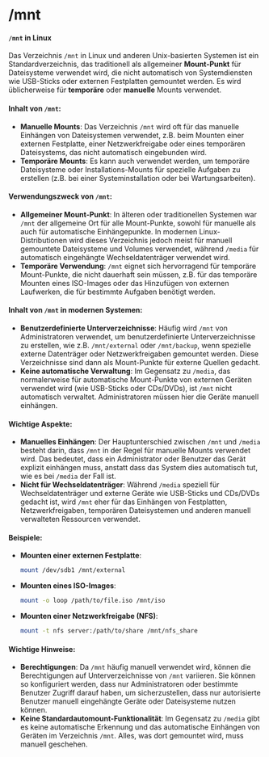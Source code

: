 # /mnt

#### `/mnt` in Linux

Das Verzeichnis `/mnt` in Linux und anderen Unix-basierten Systemen ist ein Standardverzeichnis, das traditionell als allgemeiner **Mount-Punkt** für Dateisysteme verwendet wird, die nicht automatisch von Systemdiensten wie USB-Sticks oder externen Festplatten gemountet werden. Es wird üblicherweise für **temporäre** oder **manuelle** Mounts verwendet.

#### Inhalt von `/mnt`:

* **Manuelle Mounts**: Das Verzeichnis `/mnt` wird oft für das manuelle Einhängen von Dateisystemen verwendet, z.B. beim Mounten einer externen Festplatte, einer Netzwerkfreigabe oder eines temporären Dateisystems, das nicht automatisch eingebunden wird.
* **Temporäre Mounts**: Es kann auch verwendet werden, um temporäre Dateisysteme oder Installations-Mounts für spezielle Aufgaben zu erstellen (z.B. bei einer Systeminstallation oder bei Wartungsarbeiten).

#### Verwendungszweck von `/mnt`:

* **Allgemeiner Mount-Punkt**: In älteren oder traditionellen Systemen war `/mnt` der allgemeine Ort für alle Mount-Punkte, sowohl für manuelle als auch für automatische Einhängepunkte. In modernen Linux-Distributionen wird dieses Verzeichnis jedoch meist für manuell gemountete Dateisysteme und Volumes verwendet, während `/media` für automatisch eingehängte Wechseldatenträger verwendet wird.
* **Temporäre Verwendung**: `/mnt` eignet sich hervorragend für temporäre Mount-Punkte, die nicht dauerhaft sein müssen, z.B. für das temporäre Mounten eines ISO-Images oder das Hinzufügen von externen Laufwerken, die für bestimmte Aufgaben benötigt werden.

#### Inhalt von `/mnt` in modernen Systemen:

* **Benutzerdefinierte Unterverzeichnisse**: Häufig wird `/mnt` von Administratoren verwendet, um benutzerdefinierte Unterverzeichnisse zu erstellen, wie z.B. `/mnt/external` oder `/mnt/backup`, wenn spezielle externe Datenträger oder Netzwerkfreigaben gemountet werden. Diese Verzeichnisse sind dann als Mount-Punkte für externe Quellen gedacht.
* **Keine automatische Verwaltung**: Im Gegensatz zu `/media`, das normalerweise für automatische Mount-Punkte von externen Geräten verwendet wird (wie USB-Sticks oder CDs/DVDs), ist `/mnt` nicht automatisch verwaltet. Administratoren müssen hier die Geräte manuell einhängen.

#### Wichtige Aspekte:

* **Manuelles Einhängen**: Der Hauptunterschied zwischen `/mnt` und `/media` besteht darin, dass `/mnt` in der Regel für manuelle Mounts verwendet wird. Das bedeutet, dass ein Administrator oder Benutzer das Gerät explizit einhängen muss, anstatt dass das System dies automatisch tut, wie es bei `/media` der Fall ist.
* **Nicht für Wechseldatenträger**: Während `/media` speziell für Wechseldatenträger und externe Geräte wie USB-Sticks und CDs/DVDs gedacht ist, wird `/mnt` eher für das Einhängen von Festplatten, Netzwerkfreigaben, temporären Dateisystemen und anderen manuell verwalteten Ressourcen verwendet.

#### Beispiele:

*   **Mounten einer externen Festplatte**:

    ```bash
    mount /dev/sdb1 /mnt/external
    ```
*   **Mounten eines ISO-Images**:

    ```bash
    mount -o loop /path/to/file.iso /mnt/iso
    ```
*   **Mounten einer Netzwerkfreigabe (NFS)**:

    ```bash
    mount -t nfs server:/path/to/share /mnt/nfs_share
    ```

#### Wichtige Hinweise:

* **Berechtigungen**: Da `/mnt` häufig manuell verwendet wird, können die Berechtigungen auf Unterverzeichnisse von `/mnt` variieren. Sie können so konfiguriert werden, dass nur Administratoren oder bestimmte Benutzer Zugriff darauf haben, um sicherzustellen, dass nur autorisierte Benutzer manuell eingehängte Geräte oder Dateisysteme nutzen können.
* **Keine Standardautomount-Funktionalität**: Im Gegensatz zu `/media` gibt es keine automatische Erkennung und das automatische Einhängen von Geräten im Verzeichnis `/mnt`. Alles, was dort gemountet wird, muss manuell geschehen.

